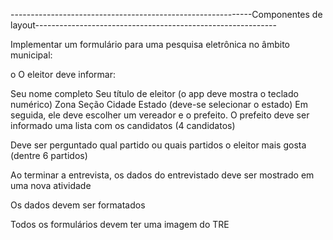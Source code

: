 ------------------------------------------------------------Componentes de layout------------------------------------------------------------

Implementar um formulário para uma pesquisa eletrônica no âmbito municipal:

o   O eleitor deve informar:

Seu nome completo
Seu título de eleitor (o app deve mostra o teclado numérico)
Zona
Seção
Cidade
Estado (deve-se selecionar o estado)
Em seguida, ele deve escolher um vereador e o prefeito. O prefeito deve ser informado uma lista com os candidatos (4 candidatos)

Deve ser perguntado qual partido ou quais partidos o eleitor mais gosta (dentre 6 partidos)

Ao terminar a entrevista, os dados do entrevistado deve ser mostrado em uma nova atividade

Os dados devem ser formatados

Todos os formulários devem ter uma imagem do TRE
